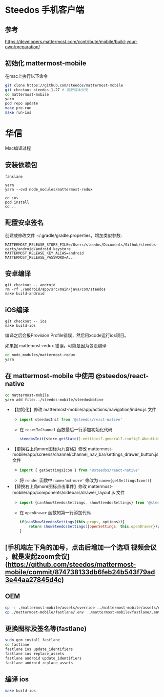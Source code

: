 # Steedos 手机客户端

## 参考 

https://developers.mattermost.com/contribute/mobile/build-your-own/preparation/

## 初始化 mattermost-mobile

在mac上执行以下命令

```bash
git clone https://github.com/steedos/mattermost-mobile
git checkout steedos-1.27 # 最新版本分支
cd mattermost-mobile
yarn
pod repo update
make pre-run
make run-ios
```

# 华信
Mac编译过程


## 安装依赖包
```
fanslane

yarn
yarn --cwd node_modules/mattermost-redux

cd ios
pod install
cd ..
```

## 配置安卓签名
创建或修改文件 ~/.gradle/gradle.properties，增加类似参数:
```
MATTERMOST_RELEASE_STORE_FILE=/Users/steedos/Documents/Github/steedos-certs/android/android.keystore
MATTERMOST_RELEASE_KEY_ALIAS=android
MATTERMOST_RELEASE_PASSWORD=A...
```

## 安卓编译
```
git checkout -- android
rm -rf ./android/app/src/main/java/com/steedos
make build-android
```

## iOS编译
```
git checkout -- ios
make build-ios
```
编译之后会报Provision Profile错误，然后用xcode运行ios项目。

如果报 mattemost-redux 错误，可能是因为包没编译

```bash
cd node_modules/mattermost-redux
yarn
```
## 在 mattermost-mobile 中使用 @steedos/react-native

```bash
cd mattermost-mobile
yarn add file:../steedos-mobile/steedosNative
```

- 【初始化】修改 mattermost-mobile/app/actions/navigation/index.js 文件
    - ```javascript 
      import steedosInit from '@steedos/react-native'
        ```
    - 在 `resetToChannel` 函数最后一行添加初始化代码 
        ```javascript 
        steedosInit(store.getState().entities?.general?.config?.AboutLink, true);
        ```
- 【更换右上角more图标为九宫格】修改 mattermost-mobile/app/screens/channel/channel_nav_bar/settings_drawer_button.js 文件
    - ```javascript 
      import { getSettingsIcon } from '@steedos/react-native'
        ```
    - 将 `render` 函数中 `name='md-more'` 修改为 `name={getSettingsIcon()}`
- 【替换右上角more图标点击事件】修改 mattermost-mobile/app/components/sidebars/drawer_layout.js 文件
    - ```javascript 
      import {canShowSteedosSettings, showSteedosSettings} from '@steedos/react-native' 
      ```
    - 在 `openDrawer` 函数的第一行添加代码 
        ```javascript
        if(canShowSteedosSettings(this.props, options)){
            return showSteedosSettings({openSettings: this.openDrawer});
        }
        ```

## [手机端左下角的加号，点击后增加一个选项 视频会议 ，就是发起zoom会议] (https://github.com/steedos/mattermost-mobile/commit/874738133db6feb24b543f79ad3e44aa27845d4c)

## OEM

```bash
cp -r ./mattermost-mobile/assets/override ../mattermost-mobile/assets/override
cp ./mattermost-mobile/fastlane/.env ../mattermost-mobile/fastlane/.env

```

## 更换图标及签名等(fastlane)
```bash
sudo gem install fastlane
cd fastlane
fastlane ios update_identifiers
fastlane ios replace_assets
fastlane android update_identifiers
fastlane android replace_assets 
```

## 编译 ios

```bash
make build-ios
```